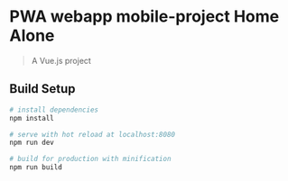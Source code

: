 # PWA webapp mobile-project Home Alone

> A Vue.js project

## Build Setup

``` bash
# install dependencies
npm install

# serve with hot reload at localhost:8080
npm run dev

# build for production with minification
npm run build

